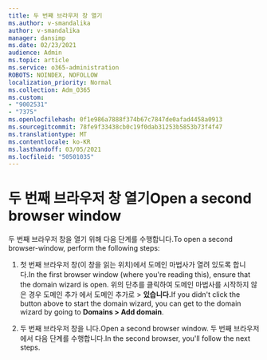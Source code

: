 ```yaml
---
title: 두 번째 브라우저 창 열기
ms.author: v-smandalika
author: v-smandalika
manager: dansimp
ms.date: 02/23/2021
audience: Admin
ms.topic: article
ms.service: o365-administration
ROBOTS: NOINDEX, NOFOLLOW
localization_priority: Normal
ms.collection: Adm_O365
ms.custom:
- "9002531"
- "7375"
ms.openlocfilehash: 0f1e986a7888f374b67c7847de0afad4458a0913
ms.sourcegitcommit: 78fe9f33438cb0c19f0dab31253b5853b73f4f47
ms.translationtype: MT
ms.contentlocale: ko-KR
ms.lasthandoff: 03/05/2021
ms.locfileid: "50501035"
---
```

# <a name="open-a-second-browser-window"></a><span data-ttu-id="d2b77-102">두 번째 브라우저 창 열기</span><span class="sxs-lookup"><span data-stu-id="d2b77-102">Open a second browser window</span></span>

<span data-ttu-id="d2b77-103">두 번째 브라우저 창을 열기 위해 다음 단계를 수행합니다.</span><span class="sxs-lookup"><span data-stu-id="d2b77-103">To open a second browser-window, perform the following steps:</span></span>

1. <span data-ttu-id="d2b77-104">첫 번째 브라우저 창(이 창을 읽는 위치)에서 도메인 마법사가 열려 있도록 합니다.</span><span class="sxs-lookup"><span data-stu-id="d2b77-104">In the first browser window (where you're reading this), ensure that the domain wizard is open.</span></span> <span data-ttu-id="d2b77-105">위의 단추를 클릭하여 도메인 마법사를 시작하지 않은 경우 도메인 추가 에서 도메인 추가로 > **있습니다.**</span><span class="sxs-lookup"><span data-stu-id="d2b77-105">If you didn't click the button above to start the domain wizard, you can get to the domain wizard by going to **Domains > Add domain**.</span></span>

2. <span data-ttu-id="d2b77-106">두 번째 브라우저 창을 니다.</span><span class="sxs-lookup"><span data-stu-id="d2b77-106">Open a second browser window.</span></span> <span data-ttu-id="d2b77-107">두 번째 브라우저에서 다음 단계를 수행합니다.</span><span class="sxs-lookup"><span data-stu-id="d2b77-107">In the second browser, you'll follow the next steps.</span></span>
